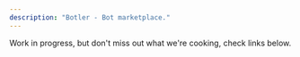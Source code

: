 ```yaml
---
description: "Botler - Bot marketplace."
---
```


Work in progress, but don't miss out what we're cooking, check links below.

